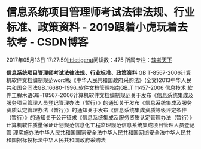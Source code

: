 # 信息系统项目管理师考试法律法规、行业标准、政策资料 - 2019跟着小虎玩着去软考 - CSDN博客
2017年05月13日 17:27:59[littletigerat](https://me.csdn.net/littletigerat)阅读数：475
所属专栏：[软考天下](https://blog.csdn.net/column/details/15515.html)

**信息系统项目管理师考试法律法规、行业标准、政策资料**
GB T-8567-2006计算机软件文档编制规范word版《中华人民共和国政府采购法》(全文)2013中华人民共和国合同法GB_16680-1996_软件文档管理指南GB_T 11457-2006 信息技术 软件工程术语GB-T8567-2006计算机软件文档编制规范关于发布《信息系统集成及服务项目管理人员登记管理办法（暂行）》的通知关于发布《信息系统集成及服务资质认定管理办法（暂行）》的通知关于发布《信息系统集成资质等级评定条件（暂行）》的通知关于公开征求《信息系统集成及服务资质认定管理办法（暂行）》计算机软件质量保证计划规范信息化工程监理规范信息系统集成项目管理人员登记管 理实施办法中华人民共和国国家安全法中华人民共和国网络安全法中华人民共和国招标投标法中华人民共和国政府采购法

